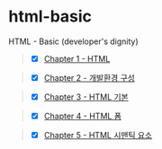 # html-basic

HTML - Basic (developer's dignity)

> - [x] [Chapter 1 - HTML](https://github.com/ding-co/html-basic/tree/main/code/ch01)

> - [x] [Chapter 2 - 개발환경 구성](https://github.com/ding-co/html-basic/tree/main/code/ch02)

> - [x] [Chapter 3 - HTML 기본](https://github.com/ding-co/html-basic/tree/main/code/ch03)

> - [x] [Chapter 4 - HTML 폼](https://github.com/ding-co/html-basic/tree/main/code/ch04)

> - [x] [Chapter 5 - HTML 시맨틱 요소](https://github.com/ding-co/html-basic/tree/main/code/ch05)
